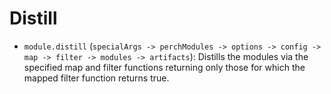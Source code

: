# Distill

<!-- markdownlint-disable MD013 -->

- `module.distill`
  (`specialArgs -> perchModules -> options -> config -> map -> filter -> modules -> artifacts`):
  Distills the modules via the specified map and filter functions returning only
  those for which the mapped filter function returns true.

<!-- markdownlint-enable MD013 -->
